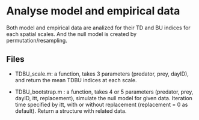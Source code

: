 # Analyse model and empirical data

Both model and empirical data are analized for their TD and BU indices for each spatial scales. And the null model is created by permutation/resampling. 


## Files
* TDBU_scale.m: 
  a function, takes 3 parameters (predator, prey, dayID), and return the mean TDBU indices at each scale.

* TDBU_bootstrap.m : 
  a function, takes 4 or 5 parameters (predator, prey, dayID, itt, replacement), simulate the null model for given data. Iteration time specified by itt, with or without replacement (replacement = 0 as default). 
  Return a structure with related data.